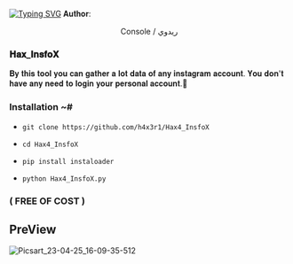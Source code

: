 [![Typing SVG](https://readme-typing-svg.demolab.com?font=Fira+Code&pause=1000&color=FF2C10&background=31FF9400&width=435&lines=INSTAGRAM+INFORMATION+GATHERING+TOOL)](https://git.io/typing-svg)
𝐀𝐮𝐭𝐡𝐨𝐫:
<p align="center">
Console / ريدوي 

### 𝐇𝐚𝐱_𝐈𝐧𝐬𝐟𝐨𝐗

𝐁𝐲 𝐭𝐡𝐢𝐬 𝐭𝐨𝐨𝐥 𝐲𝐨𝐮 𝐜𝐚𝐧 𝐠𝐚𝐭𝐡𝐞𝐫 𝐚 𝐥𝐨𝐭 𝐝𝐚𝐭𝐚 𝐨𝐟 𝐚𝐧𝐲 𝐢𝐧𝐬𝐭𝐚𝐠𝐫𝐚𝐦 𝐚𝐜𝐜𝐨𝐮𝐧𝐭.
𝐘𝐨𝐮 𝐝𝐨𝐧'𝐭 𝐡𝐚𝐯𝐞 𝐚𝐧𝐲 𝐧𝐞𝐞𝐝 𝐭𝐨 𝐥𝐨𝐠𝐢𝐧 𝐲𝐨𝐮𝐫 𝐩𝐞𝐫𝐬𝐨𝐧𝐚𝐥 𝐚𝐜𝐜𝐨𝐮𝐧𝐭.📑

### Installation ~#

* `git clone https://github.com/h4x3r1/Hax4_InsfoX`

* `cd Hax4_InsfoX`

* `pip install instaloader`

* `python Hax4_InsfoX.py`


### ( FREE OF COST )

## PreView

![Picsart_23-04-25_16-09-35-512](https://user-images.githubusercontent.com/92029487/234246092-cbd942ac-e6ef-455a-9ccd-a5a1770e0a03.jpg)
